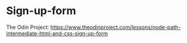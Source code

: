 # Sign-up-form

The Odin Project: https://www.theodinproject.com/lessons/node-path-intermediate-html-and-css-sign-up-form